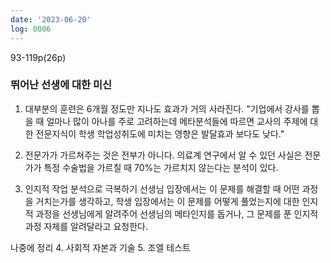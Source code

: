 ```yaml
---
date: '2023-06-20'
log: 0006
---
```


93-119p(26p)

### 뛰어난 선생에 대한 미신

1. 대부분의 훈련은 6개월 정도만 지나도 효과가 거의 사라진다.
	"기업에서 강사를 뽑을 때 얼마나 많이 아나를 주로 고려하는데 메타분석들에 따르면 교사의 주제에 대한 전문지식이 학생 학업성취도에 미치는 영향은 발달효과 보다도 낮다."

2. 전문가가 가르쳐주는 것은 전부가 아니다.
	의료계 연구에서 알 수 있던 사실은 전문가가 특정 수술법을 가르칠 때 70%는 가르치지 않는다는 분석이 있다.

3. 인지적 작업 분석으로 극복하기
	선생님 입장에서는 이 문제를 해결할 때 어떤 과정을 거치는가를 생각하고, 학생 입장에서는 이 문제를 어떻게 풀었는지에 대한 인지적 과정을 선생님에게 알려주어 선생님의 메타인지를 돕거나, 그 문제를 푼 인지적 과정 자체를 알려달라고 요청한다.

나중에 정리
4. 사회적 자본과 기술
5. 조엘 테스트